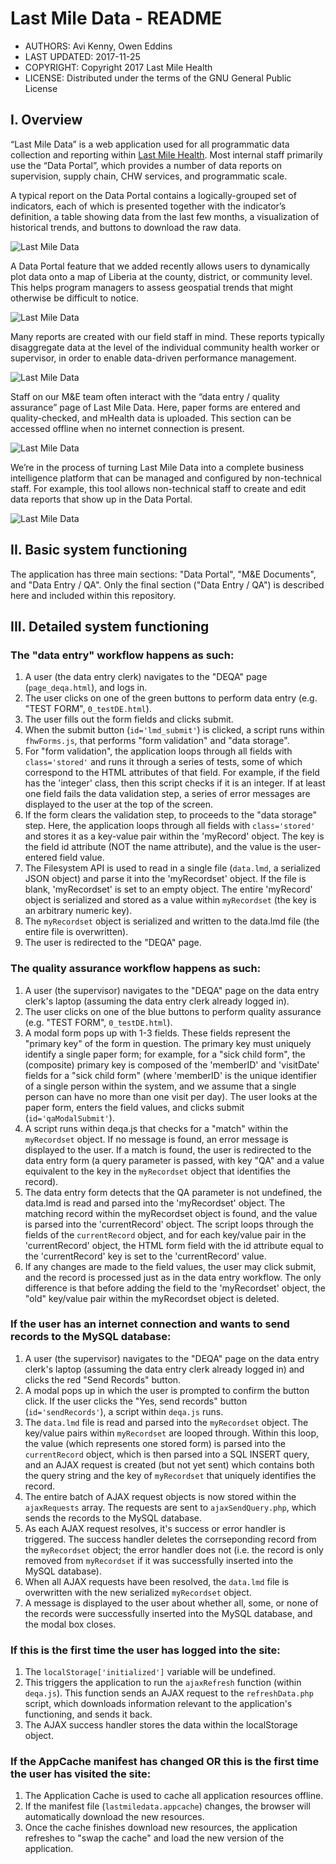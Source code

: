 Last Mile Data - README
=======================

* AUTHORS:        Avi Kenny, Owen Eddins
* LAST UPDATED:   2017-11-25
* COPYRIGHT:      Copyright 2017 Last Mile Health
* LICENSE:        Distributed under the terms of the GNU General Public License


I. Overview
-----------

“Last Mile Data” is a web application used for all programmatic data collection and reporting within [Last Mile Health](www.lastmilehealth.org). Most internal staff primarily use the “Data Portal”, which provides a number of data reports on supervision, supply chain, CHW services, and programmatic scale.

A typical report on the Data Portal contains a logically-grouped set of indicators, each of which is presented together with the indicator’s definition, a table showing data from the last few months, a visualization of historical trends, and buttons to download the raw data.

![Last Mile Data](www.lastmiledata.org/LastMileData/build/images/LMD_screenshot_1.jpg)

A Data Portal feature that we added recently allows users to dynamically plot data onto a map of Liberia at the county, district, or community level. This helps program managers to assess geospatial trends that might otherwise be difficult to notice.

![Last Mile Data](www.lastmiledata.org/LastMileData/build/images/LMD_screenshot_2.jpg)

Many reports are created with our field staff in mind. These reports typically disaggregate data at the level of the individual community health worker or supervisor, in order to enable data-driven performance management.

![Last Mile Data](www.lastmiledata.org/LastMileData/build/images/LMD_screenshot_3.jpg)

Staff on our M&E team often interact with the “data entry / quality assurance” page of Last Mile Data. Here, paper forms are entered and quality-checked, and mHealth data is uploaded. This section can be accessed offline when no internet connection is present.

![Last Mile Data](www.lastmiledata.org/LastMileData/build/images/LMD_screenshot_4.jpg)

We’re in the process of turning Last Mile Data into a complete business intelligence platform that can be managed and configured by non-technical staff. For example, this tool allows non-technical staff to create and edit data reports that show up in the Data Portal.

![Last Mile Data](www.lastmiledata.org/LastMileData/build/images/LMD_screenshot_5.jpg)

II. Basic system functioning
----------------------------

The application has three main sections: "Data Portal", "M&E Documents", and "Data Entry / QA". Only the final section ("Data Entry / QA") is described here and included within this repository.


III. Detailed system functioning
--------------------------------

### The "data entry" workflow happens as such: ###

1. A user (the data entry clerk) navigates to the "DEQA" page (`page_deqa.html`), and logs in.
2. The user clicks on one of the green buttons to perform data entry (e.g. "TEST FORM", `0_testDE.html`).
3. The user fills out the form fields and clicks submit.
4. When the submit button (`id='lmd_submit'`) is clicked, a script runs within `fhwForms.js`, that performs "form validation" and "data storage".
5. For "form validation", the application loops through all fields with `class='stored'` and runs it through a series of tests, some of which correspond to the HTML attributes of that field. For example, if the field has the 'integer' class, then this script checks if it is an integer. If at least one field fails the data validation step, a series of error messages are displayed to the user at the top of the screen.
6. If the form clears the validation step, to proceeds to the "data storage" step. Here, the application loops through all fields with `class='stored'` and stores it as a key-value pair within the 'myRecord' object. The key is the field id attribute (NOT the name attribute), and the value is the user-entered field value.
7. The Filesystem API is used to read in a single file (`data.lmd`, a serialized JSON object) and parse it into the 'myRecordset' object. If the file is blank, 'myRecordset' is set to an empty object. The entire 'myRecord' object is serialized and stored as a value within `myRecordset` (the key is an arbitrary numeric key).
8. The `myRecordset` object is serialized and written to the data.lmd file (the entire file is overwritten).
9. The user is redirected to the "DEQA" page.


### The quality assurance workflow happens as such: ###

1. A user (the supervisor) navigates to the "DEQA" page on the data entry clerk's laptop (assuming the data entry clerk already logged in).
2. The user clicks on one of the blue buttons to perform quality assurance (e.g. "TEST FORM", `0_testDE.html`).
3. A modal form pops up with 1-3 fields. These fields represent the "primary key" of the form in question. The primary key must uniquely identify a single paper form; for example, for a "sick child form", the (composite) primary key is composed of the 'memberID' and 'visitDate' fields for a "sick child form" (where 'memberID' is the unique identifier of a single person within the system, and we assume that a single person can have no more than one visit per day). The user looks at the paper form, enters the field values, and clicks submit (`id='qaModalSubmit'`).
4. A script runs within deqa.js that checks for a "match" within the `myRecordset` object. If no message is found, an error message is displayed to the user. If a match is found, the user is redirected to the data entry form (a query parameter is passed, with key "QA" and a value equivalent to the key in the `myRecordset` object that identifies the record).
5. The data entry form detects that the QA parameter is not undefined, the data.lmd is read and parsed into the 'myRecordset' object. The matching record within the myRecordset object is found, and the value is parsed into the 'currentRecord' object. The script loops through the fields of the `currentRecord` object, and for each key/value pair in the 'currentRecord' object, the HTML form field with the id attribute equal to the 'currentRecord' key is set to the 'currentRecord' value.
6. If any changes are made to the field values, the user may click submit, and the record is processed just as in the data entry workflow. The only difference is that before adding the field to the 'myRecordset' object, the "old" key/value pair within the myRecordset object is deleted.


### If the user has an internet connection and wants to send records to the MySQL database: ###

1. A user (the supervisor) navigates to the "DEQA" page on the data entry clerk's laptop (assuming the data entry clerk already logged in) and clicks the red "Send Records" button.
2. A modal pops up in which the user is prompted to confirm the button click. If the user clicks the "Yes, send records" button (`id='sendRecords'`), a script within `deqa.js` runs.
3. The `data.lmd` file is read and parsed into the `myRecordset` object. The key/value pairs within `myRecordset` are looped through. Within this loop, the value (which represents one stored form) is parsed into the `currentRecord` object, which is then parsed into a SQL INSERT query, and an AJAX request is created (but not yet sent) which contains both the query string and the key of `myRecordset` that uniquely identifies the record.
4. The entire batch of AJAX request objects is now stored within the `ajaxRequests` array. The requests are sent to `ajaxSendQuery.php`, which sends the records to the MySQL database.
5. As each AJAX request resolves, it's success or error handler is triggered. The success handler deletes the corrseponding record from the `myRecordset` object; the error handler does not (i.e. the record is only removed from `myRecordset` if it was successfully inserted into the MySQL database).
6. When all AJAX requests have been resolved, the `data.lmd` file is overwritten with the new serialized `myRecordset` object.
7. A message is displayed to the user about whether all, some, or none of the records were successfully inserted into the MySQL database, and the modal box closes.


### If this is the first time the user has logged into the site: ###

1. The `localStorage['initialized']` variable will be undefined.
2. This triggers the application to run the `ajaxRefresh` function (within `deqa.js`). This function sends an AJAX request to the `refreshData.php` script, which downloads information relevant to the application's functioning, and sends it back.
3. The AJAX success handler stores the data within the localStorage object.


### If the AppCache manifest has changed OR this is the first time the user has visited the site: ###

1. The Application Cache is used to cache all application resources offline.
2. If the manifest file (`lastmiledata.appcache`) changes, the browser will automatically download the new resources.
3. Once the cache finishes download new resources, the application refreshes to "swap the cache" and load the new version of the application.
